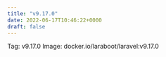 ```yaml
---
title: "v9.17.0"
date: 2022-06-17T10:46:22+0000
draft: false
---
```


Tag: v9.17.0
Image: docker.io/laraboot/laravel:v9.17.0
